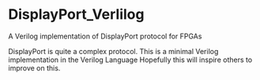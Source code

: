 # DisplayPort_Verlilog
A Verilog implementation of DisplayPort protocol for FPGAs

DisplayPort is quite a complex protocol. This is a minimal Verilog implementation in the Verilog Language
Hopefully this will inspire others to improve on this.
